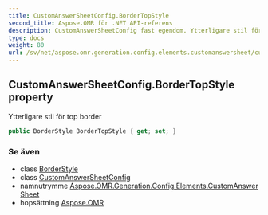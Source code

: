 ```yaml
---
title: CustomAnswerSheetConfig.BorderTopStyle
second_title: Aspose.OMR för .NET API-referens
description: CustomAnswerSheetConfig fast egendom. Ytterligare stil för top border
type: docs
weight: 80
url: /sv/net/aspose.omr.generation.config.elements.customanswersheet/customanswersheetconfig/bordertopstyle/
---
```

## CustomAnswerSheetConfig.BorderTopStyle property

Ytterligare stil för top border

```csharp
public BorderStyle BorderTopStyle { get; set; }
```

### Se även

* class [BorderStyle](../../../aspose.omr.generation.config/borderstyle/)
* class [CustomAnswerSheetConfig](../)
* namnutrymme [Aspose.OMR.Generation.Config.Elements.CustomAnswerSheet](../../customanswersheetconfig/)
* hopsättning [Aspose.OMR](../../../)


